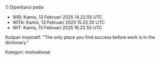 ⏰ Diperbarui pada:
- WIB: Kamis, 13 Februari 2025 14.22.55 UTC
- WITA: Kamis, 13 Februari 2025 15.22.55 UTC
- WIT: Kamis, 13 Februari 2025 16.22.55 UTC

Kutipan Inspiratif:
"The only place you find success before work is in the dictionary."


Kategori: motivational

